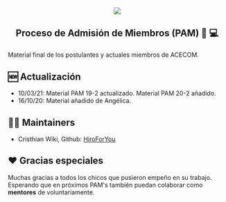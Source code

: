 <p align="center">
    <br>
    <a href="https://www.facebook.com/acecom.uni">
    <img src="https://i.imgur.com/SPrRIfs.png"/>
    </a>
    <br>
</p>

<h2 align="center">
<p>Proceso de Admisión de Miembros (PAM) 🧠 💻</p>
</h2>

Material final de los postulantes y actuales miembros de ACECOM.

## 🆕 Actualización
- 10/03/21: Material PAM 19-2 actualizado. Material PAM 20-2 añadido.
- 16/10/20: Material añadido de Angélica.


## 👨‍💻 Maintainers
* Cristhian Wiki, Github: [HiroForYou](https://github.com/HiroForYou)

## ❤️ Gracias especiales 
Muchas gracias a todos los chicos que pusieron empeño en su trabajo. Esperando que en próximos PAM's también puedan colaborar como **mentores** de voluntariamente.